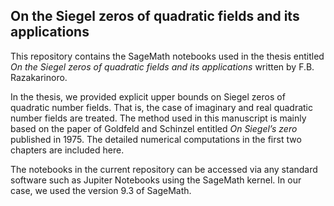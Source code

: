 ## On the Siegel zeros of quadratic fields and its applications
This repository contains the SageMath notebooks used in the thesis entitled $\textit{On the Siegel zeros of quadratic fields and its applications}$ written by F.B. Razakarinoro.

In the thesis, we provided explicit upper bounds on Siegel zeros of quadratic number fields. That is, the case of imaginary and real quadratic number fields are treated. The method used in this manuscript is mainly based on the paper of Goldfeld and Schinzel entitled $\textit{On Siegel's zero}$ published in 1975. The detailed numerical computations in the first two chapters are included here. 

The notebooks in the current repository can be accessed via any standard software such as Jupiter Notebooks using the SageMath kernel. In our case, we used the version 9.3 of SageMath. 
